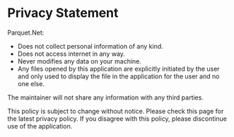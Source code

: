 # Privacy Statement

Parquet.Net:

- Does not collect personal information of any kind.
- Does not access internet in any way.
- Never modifies any data on your machine.
- Any files opened by this application are explicitly initiated by the user and only used to display the file in the application for the user and no one else.

The maintainer will not share any information with any third parties.

This policy is subject to change without notice. Please check this page for the latest privacy policy. If you disagree with this policy, please discontinue use of the application.